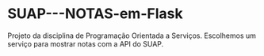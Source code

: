 # SUAP---NOTAS-em-Flask
Projeto da disciplina de Programação Orientada a Serviços. Escolhemos um serviço para mostrar notas com a API do SUAP.
